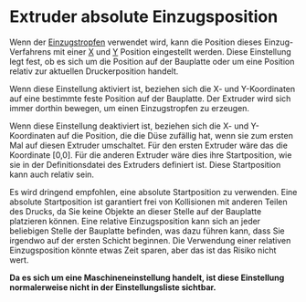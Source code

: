 Extruder absolute Einzugsposition
====
Wenn der [Einzugstropfen](../platform_adhesion/prime_blob_enable.md) verwendet wird, kann die Position dieses Einzug-Verfahrens mit einer [X](../platform_adhesion/extruder_prime_pos_x.md) und [Y](../platform_adhesion/extruder_prime_pos_y.md) Position eingestellt werden. Diese Einstellung legt fest, ob es sich um die Position auf der Bauplatte oder um eine Position relativ zur aktuellen Druckerposition handelt.

Wenn diese Einstellung aktiviert ist, beziehen sich die X- und Y-Koordinaten auf eine bestimmte feste Position auf der Bauplatte. Der Extruder wird sich immer dorthin bewegen, um einen Einzugstropfen zu erzeugen.

Wenn diese Einstellung deaktiviert ist, beziehen sich die X- und Y-Koordinaten auf die Position, die die Düse zufällig hat, wenn sie zum ersten Mal auf diesen Extruder umschaltet. Für den ersten Extruder wäre das die Koordinate [0,0]. Für die anderen Extruder wäre dies ihre Startposition, wie sie in der Definitionsdatei des Extruders definiert ist. Diese Startposition kann auch relativ sein.

Es wird dringend empfohlen, eine absolute Startposition zu verwenden. Eine absolute Startposition ist garantiert frei von Kollisionen mit anderen Teilen des Drucks, da Sie keine Objekte an dieser Stelle auf der Bauplatte platzieren können. Eine relative Einzugsposition kann sich an jeder beliebigen Stelle der Bauplatte befinden, was dazu führen kann, dass Sie irgendwo auf der ersten Schicht beginnen. Die Verwendung einer relativen Einzugsposition könnte etwas Zeit sparen, aber das ist das Risiko nicht wert.

**Da es sich um eine Maschineneinstellung handelt, ist diese Einstellung normalerweise nicht in der Einstellungsliste sichtbar.**